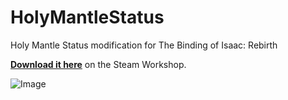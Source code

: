 # HolyMantleStatus
Holy Mantle Status modification for The Binding of Isaac: Rebirth

[**Download it here**](http://marvk.net/tboihms) on the Steam Workshop.

![Image](https://steamuserimages-a.akamaihd.net/ugc/957461452978489165/72A508B73B6E33FDB1A510A12F936C380D086C56/)
